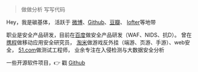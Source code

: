 > 做做分析 写写代码

Hey，我是碳基体， 活跃于 [微博](http://weibo.com/tanjiti)、[Github](http://github.com/tanjiti)、[豆瓣](https://www.douban.com/people/tanjiti)、 [lofter](http://tanjiti.lofter.com/)等地带

职业是安全产品研发，目前在[百度](https://www.baidu.com/)做安全产品研发（WAF、NIDS、抗D）。 
曾在[携程](http://www.ctrip.com/)做移动应用安全研究员，
[淘米](http://www.61.com/)做游戏反外挂（端游、页游、手游）、web安全，
[51.com](http://www.51.com/)做测试工程师，
业余专注在入侵检测与大数据安全分析

一些开源软件项目，👉 戳 [Github](http://github.com/tanjiti)



